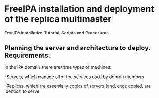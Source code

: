 # FreeIPA installation and deployment of the replica multimaster 
FreeIPA installation Tutorial, Scripts and Procedures

## Planning the server and architecture to deploy. Requirements.

In the IPA domain, there are three types of machines:

-Servers, which manage all of the services used by domain members

-Replicas, which are essentially copies of servers (and, once copied, are identical to serve
